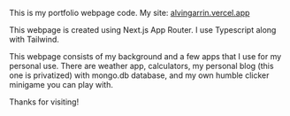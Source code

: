 This is my portfolio webpage code. My site: [alvingarrin.vercel.app](https://alvingarrin.vercel.app)

This webpage is created using Next.js App Router. I use Typescript along with Tailwind.

This webpage consists of my background and a few apps that I use for my personal use. There are weather app, calculators, my personal blog (this one is privatized) with mongo.db database, and my own humble clicker minigame you can play with.

Thanks for visiting!
